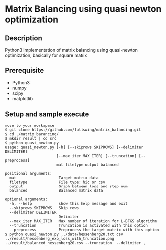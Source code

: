 # Matrix Balancing using quasi newton optimization

## Description

Python3 implementation of matrix balancing using quasi-newton optimization, basically for square matrix

## Prerequisite

- Python3
- numpy
- scipy
- matplotlib

## Setup and sample execute

```
move to your workspace
$ git clone https://github.com/fullswing/matrix_balancing.git
$ cd ./matrix_barancing/
$ mkdir result | cd src
$ python quasi_newton.py
usage: quasi_newton.py [-h] [--skiprows SKIPROWS] [--delimiter DELIMITER]
                       [--max_iter MAX_ITER] [--truncation] [--preprocess]
                       mat filetype output balanced

positional arguments:
  mat                   Target matrix data
  filetype              File type: hic or csv
  output                Graph between loss and step num
  balanced              Balanced matrix data

optional arguments:
  -h, --help            show this help message and exit
  --skiprows SKIPROWS   Skip rows
  --delimiter DELIMITER
                        Delimiter
  --max_iter MAX_ITER   Max number of iteration for L-BFGS algorithm
  --truncation          Truncation is activated with this option
  --preprocess          Preprocess the target matrix with this option
$ python quasi_newton.py ../data/hessenberg20.txt csv ../result/hessenberg_exp_loss_with_truncation.png ../result/balanced_hessenberg20.csv --truncation  --delimiter ,
```